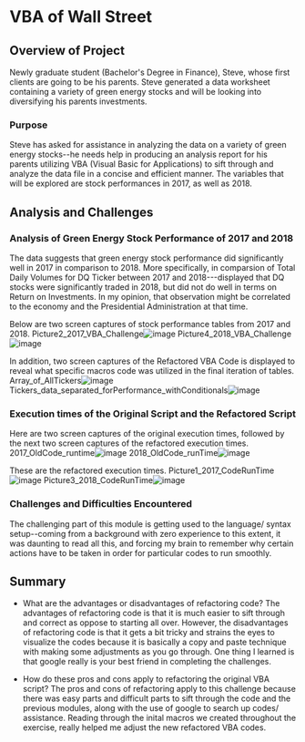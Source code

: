 # VBA of Wall Street

## Overview of Project

Newly graduate student (Bachelor's Degree in Finance), Steve, whose first clients are going to be his parents. Steve generated a data worksheet containing a variety of green energy stocks and will be looking into diversifying his parents investments. 

### Purpose

Steve has asked for assistance in analyzing the data on a variety of green energy stocks--he needs help in producing an analysis report for his parents utilizing VBA (Visual Basic for Applications) to sift through and analyze the data file in a concise and efficient manner. The variables that will be explored are stock performances in 2017, as well as 2018.

## Analysis and Challenges

### Analysis of Green Energy Stock Performance of 2017 and 2018

The data suggests that green energy stock performance did significantly well in 2017 in comparison to 2018. More specifically, in comparsion of Total Daily Volumes for DQ Ticker between 2017 and 2018---displayed that DQ stocks were significantly traded in 2018, but did not do well in terms on Return on Investments. In my opinion, that observation might be correlated to the economy and the Presidential Administration at that time. 

Below are two screen captures of stock performance tables from 2017 and 2018. 
Picture2_2017_VBA_Challenge![image](https://user-images.githubusercontent.com/80291340/112772386-54ec7f00-8fe5-11eb-962c-f2fa9a61b01e.png)
Picture4_2018_VBA_Challenge![image](https://user-images.githubusercontent.com/80291340/112772390-5f0e7d80-8fe5-11eb-9423-90aca2c307e9.png)


In addition, two screen captures of the Refactored VBA Code is displayed to reveal what specific macros code was utilized in the final iteration of tables. 
Array_of_AllTickers![image](https://user-images.githubusercontent.com/80291340/112772428-98df8400-8fe5-11eb-8c7b-c9c7ca02f7ec.png)
Tickers_data_separated_forPerformance_withConditionals![image](https://user-images.githubusercontent.com/80291340/112772437-a3018280-8fe5-11eb-8092-d3c488a3ecda.png)


### Execution times of the Original Script and the Refactored Script

Here are two screen captures of the original execution times, followed by the next two screen captures of the refactored execution times. 
2017_OldCode_runtime![image](https://user-images.githubusercontent.com/80291340/112772530-39ce3f00-8fe6-11eb-8160-f09dd12b6cb2.png)
2018_OldCode_runTime![image](https://user-images.githubusercontent.com/80291340/112772544-4357a700-8fe6-11eb-8546-511172f0a30f.png)

These are the refactored execution times.
Picture1_2017_CodeRunTime![image](https://user-images.githubusercontent.com/80291340/112772579-6da96480-8fe6-11eb-9c67-63be3b9b2b05.png)
Picture3_2018_CodeRunTime![image](https://user-images.githubusercontent.com/80291340/112772591-7a2dbd00-8fe6-11eb-9905-6823e322ddcb.png)


### Challenges and Difficulties Encountered

The challenging part of this module is getting used to the language/ syntax setup--coming from a background with zero experience to this extent, it was daunting to read all this, and forcing my brain to remember why certain actions have to be taken in order for particular codes to run smoothly. 

## Summary

- What are the advantages or disadvantages of refactoring code?
The advantages of refactoring code is that it is much easier to sift through and correct as oppose to starting all over. However, the disadvantages of refactoring code is that it gets a bit tricky and strains the eyes to visualize the codes because it is basically a copy and paste technique with making some adjustments as you go through. One thing I learned is that google really is your best friend in completing the challenges. 

- How do these pros and cons apply to refactoring the original VBA script?
The pros and cons of refactoring apply to this challenge because there was easy parts and difficult parts to sift through the code and the previous modules, along with the use of google to search up codes/ assistance. Reading through the inital macros we created throughout the exercise, really helped me adjust the new refactored VBA codes.
